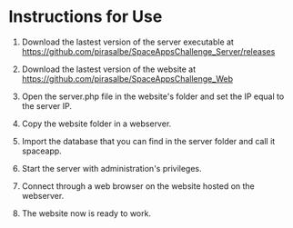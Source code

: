 # Instructions for Use

1. Download the lastest version of the server executable at https://github.com/pirasalbe/SpaceAppsChallenge_Server/releases

2. Download the lastest version of the website at https://github.com/pirasalbe/SpaceAppsChallenge_Web

3. Open the server.php file in the website's folder and set the IP equal to the server IP.

4. Copy the website folder in a webserver.

5. Import the database that you can find in the server folder and call it spaceapp.

6. Start the server with administration's privileges.

7. Connect through a web browser on the website hosted on the webserver.

8. The website now is ready to work.